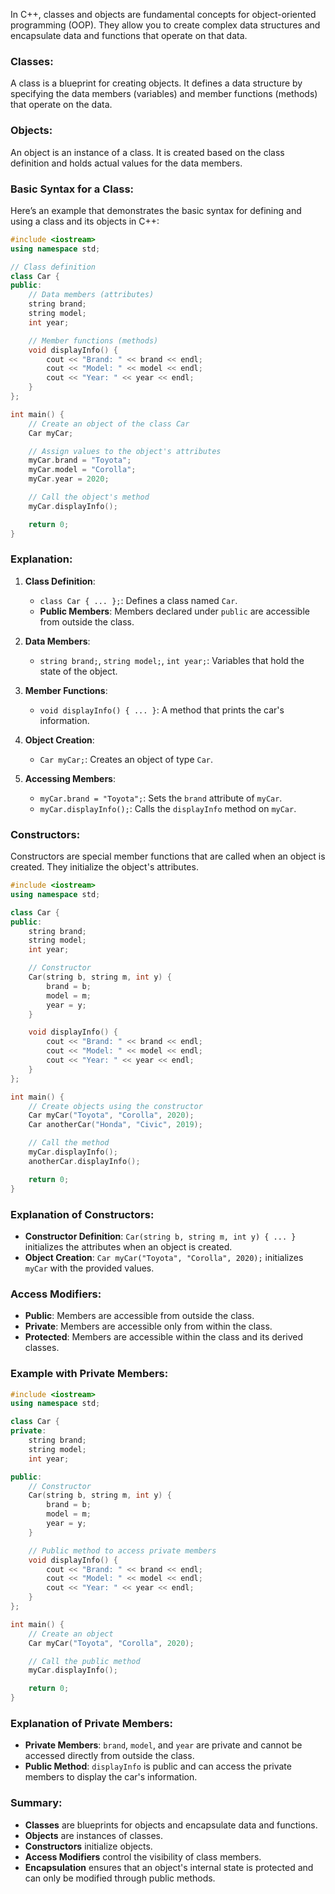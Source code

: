 In C++, classes and objects are fundamental concepts for object-oriented programming (OOP). They allow you to create complex data structures and encapsulate data and functions that operate on that data.

### Classes:
A class is a blueprint for creating objects. It defines a data structure by specifying the data members (variables) and member functions (methods) that operate on the data.

### Objects:
An object is an instance of a class. It is created based on the class definition and holds actual values for the data members.

### Basic Syntax for a Class:

Here’s an example that demonstrates the basic syntax for defining and using a class and its objects in C++:

```cpp
#include <iostream>
using namespace std;

// Class definition
class Car {
public:
    // Data members (attributes)
    string brand;
    string model;
    int year;

    // Member functions (methods)
    void displayInfo() {
        cout << "Brand: " << brand << endl;
        cout << "Model: " << model << endl;
        cout << "Year: " << year << endl;
    }
};

int main() {
    // Create an object of the class Car
    Car myCar;

    // Assign values to the object's attributes
    myCar.brand = "Toyota";
    myCar.model = "Corolla";
    myCar.year = 2020;

    // Call the object's method
    myCar.displayInfo();

    return 0;
}
```

### Explanation:
1. **Class Definition**:
    - `class Car { ... };`: Defines a class named `Car`.
    - **Public Members**: Members declared under `public` are accessible from outside the class.

2. **Data Members**:
    - `string brand;`, `string model;`, `int year;`: Variables that hold the state of the object.

3. **Member Functions**:
    - `void displayInfo() { ... }`: A method that prints the car's information.

4. **Object Creation**:
    - `Car myCar;`: Creates an object of type `Car`.

5. **Accessing Members**:
    - `myCar.brand = "Toyota";`: Sets the `brand` attribute of `myCar`.
    - `myCar.displayInfo();`: Calls the `displayInfo` method on `myCar`.

### Constructors:
Constructors are special member functions that are called when an object is created. They initialize the object's attributes.

```cpp
#include <iostream>
using namespace std;

class Car {
public:
    string brand;
    string model;
    int year;

    // Constructor
    Car(string b, string m, int y) {
        brand = b;
        model = m;
        year = y;
    }

    void displayInfo() {
        cout << "Brand: " << brand << endl;
        cout << "Model: " << model << endl;
        cout << "Year: " << year << endl;
    }
};

int main() {
    // Create objects using the constructor
    Car myCar("Toyota", "Corolla", 2020);
    Car anotherCar("Honda", "Civic", 2019);

    // Call the method
    myCar.displayInfo();
    anotherCar.displayInfo();

    return 0;
}
```

### Explanation of Constructors:
- **Constructor Definition**: `Car(string b, string m, int y) { ... }` initializes the attributes when an object is created.
- **Object Creation**: `Car myCar("Toyota", "Corolla", 2020);` initializes `myCar` with the provided values.

### Access Modifiers:
- **Public**: Members are accessible from outside the class.
- **Private**: Members are accessible only from within the class.
- **Protected**: Members are accessible within the class and its derived classes.

### Example with Private Members:

```cpp
#include <iostream>
using namespace std;

class Car {
private:
    string brand;
    string model;
    int year;

public:
    // Constructor
    Car(string b, string m, int y) {
        brand = b;
        model = m;
        year = y;
    }

    // Public method to access private members
    void displayInfo() {
        cout << "Brand: " << brand << endl;
        cout << "Model: " << model << endl;
        cout << "Year: " << year << endl;
    }
};

int main() {
    // Create an object
    Car myCar("Toyota", "Corolla", 2020);

    // Call the public method
    myCar.displayInfo();

    return 0;
}
```

### Explanation of Private Members:
- **Private Members**: `brand`, `model`, and `year` are private and cannot be accessed directly from outside the class.
- **Public Method**: `displayInfo` is public and can access the private members to display the car's information.

### Summary:
- **Classes** are blueprints for objects and encapsulate data and functions.
- **Objects** are instances of classes.
- **Constructors** initialize objects.
- **Access Modifiers** control the visibility of class members.
- **Encapsulation** ensures that an object's internal state is protected and can only be modified through public methods.
